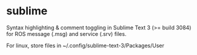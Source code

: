 # sublime

Syntax highlighting & comment toggling in Sublime Text 3 (>= build 3084) for ROS message (.msg) and service (.srv) files. 

For linux, store files in ~/.config/sublime-text-3/Packages/User
